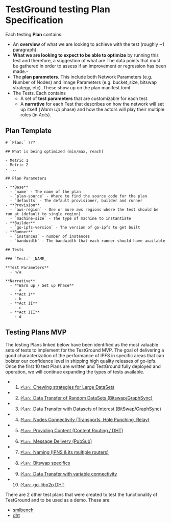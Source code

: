 # TestGround testing Plan Specification

Each testing **Plan** contains:
- An **overview** of what we are looking to achieve with the test (roughly ~1 paragraph).
- **What we are looking to expect to be able to optimize** by running this test and therefore, a suggestion of what are The data points that must be gathered in order to assess if an improvement or regression has been made.-
- The **plan parameters**. This include both Network Parameters (e.g. Number of Nodes) and Image Parameters (e.g. bucket_size, bitswap strategy, etc). These show up on the plan manifest.toml
- The Tests. Each contains
  - A set of **test parameters** that are customizable for each test.
  - A **narrative** for each Test that describes on how the network will set up itself (_Warm Up_ phase) and how the actors will play their multiple roles (in _Acts_).

## Plan Template

```
# `Plan:` ???

## What is being optimized (min/max, reach)

- Metric 1
- Metric 2
- ...

## Plan Parameters

- **Base**
  - `name` - The name of the plan
  - `plan-source` - Where to find the source code for the plan
  - `defaults` - The default provisioner, builder and runner
- **Provision**
  - `aws-region` - One or more aws regions where the test should be run at (default to single region)
  - `machine-size` - The type of machine to instantiate
- **Builder**
  - `go-ipfs-version` - The version of go-ipfs to get built
- **Runner**
  - `instances` - number of instances
  - `bandwidth` - The bandwidth that each runner should have available

## Tests

### `Test:` _NAME_

**Test Parameters**
  - n/a

**Narrative**
  - **Warm up / Set up Phase**
    - a
  - **Act I**
    - b
  - **Act II**
    - c
  - **Act III**
    - d
```

## Testing Plans MVP

The testing Plans linked below have been identified as the most valuable sets of tests to implement for the TestGround MVP. The goal of delivering a good characterization of the performance of IPFS in specific areas that can bolster our confidence level in shipping high quality releases of go-ipfs. Once the first 10 test Plans are written and TestGround fully deployed and operation, we will continue expanding the types of tests available.

- 01. [`Plan:` Chewing strategies for Large DataSets](../plans/chew-large-datasets)
- 02. [`Plan:` Data Transfer of Random DataSets (Bitswap/GraphSync)](../plans/data-transfer-datasets-random)
- 03. [`Plan:` Data Transfer with Datasets of Interest (BitSwap/GraphSync)](../plans/data-transfer-datasets-interest)
- 04. [`Plan:` Nodes Connectivity (Transports, Hole Punching, Relay)](../plans/nodes-connectivity)
- 05. [`Plan:` Providing Content (Content Routing / DHT)](../plans/providing-content)
- 06. [`Plan:` Message Delivery (PubSub)](../plans/message-delivery)
- 07. [`Plan:` Naming (IPNS & its multiple routers)](../plans/naming)
- 08. [`Plan:` Bitswap specifics](https://github.com/ipfs/testground/pull/82)
- 09. [`Plan:` Data Transfer with variable connectivity](https://github.com/ipfs/testground/pull/87)
- 10. [`Plan:` go-libp2p DHT](../plans/dht)

There are 2 other test plans that were created to test the functionality of TestGround and to be used as a demo. These are:

- [smlbench](../plans/smlbench)
- [dht](../plans/dht)
